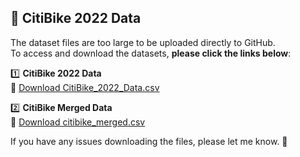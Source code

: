 ## 📂 CitiBike 2022 Data

The dataset files are too large to be uploaded directly to GitHub.  
To access and download the datasets, **please click the links below**:

1️⃣ **CitiBike 2022 Data**  
   🔗 [Download CitiBike_2022_Data.csv](https://drive.google.com/file/d/1OEAXbNSxi1LRV3rGg1jGiQkGuBw6dL-y/view?usp=sharing)

2️⃣ **CitiBike Merged Data**  
   🔗 [Download citibike_merged.csv](https://drive.google.com/file/d/1Puh5bRUlvCBJA23S-A1gTm6S1FI80uE_/view?usp=sharing)

If you have any issues downloading the files, please let me know. 🚀
